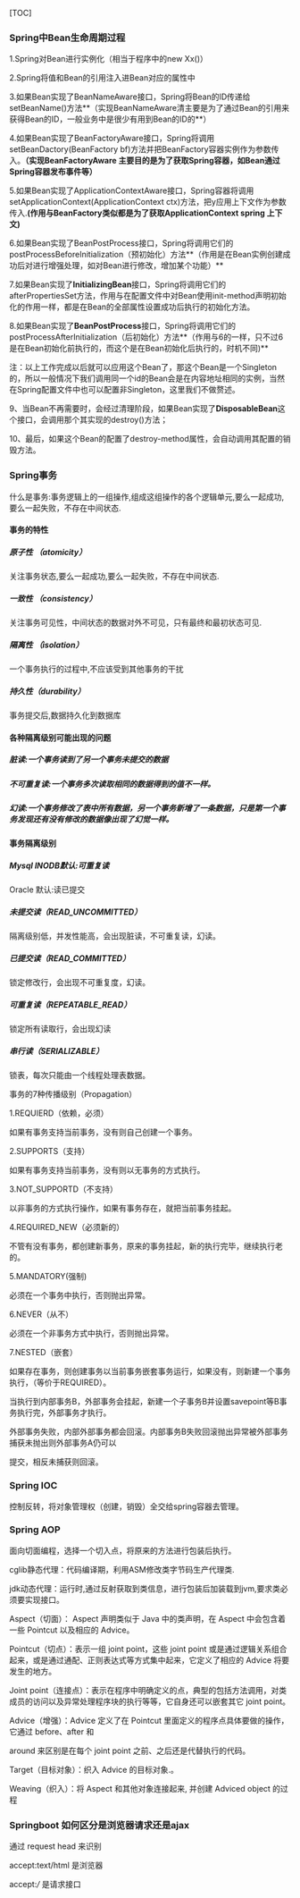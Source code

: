 [TOC]



### Spring中Bean生命周期过程

1.Spring对Bean进行实例化（相当于程序中的new Xx\(\)）

2.Spring将值和Bean的引用注入进Bean对应的属性中

3.如果Bean实现了BeanNameAware接口，Spring将Bean的ID传递给setBeanName\(\)方法**（实现BeanNameAware清主要是为了通过Bean的引用来获得Bean的ID，一般业务中是很少有用到Bean的ID的**）

4.如果Bean实现了BeanFactoryAware接口，Spring将调用setBeanDactory\(BeanFactory bf\)方法并把BeanFactory容器实例作为参数传入。**（实现BeanFactoryAware 主要目的是为了获取Spring容器，如Bean通过Spring容器发布事件等）**

5.如果Bean实现了ApplicationContextAware接口，Spring容器将调用setApplicationContext\(ApplicationContext ctx\)方法，把y应用上下文作为参数传入.**\(作用与BeanFactory类似都是为了获取ApplicationContext spring 上下文\)**

6.如果Bean实现了BeanPostProcess接口，Spring将调用它们的postProcessBeforeInitialization（预初始化）方法**（作用是在Bean实例创建成功后对进行增强处理，如对Bean进行修改，增加某个功能）**

7.如果Bean实现了**InitializingBean**接口，Spring将调用它们的afterPropertiesSet方法，作用与在配置文件中对Bean使用init-method声明初始化的作用一样，都是在Bean的全部属性设置成功后执行的初始化方法。

8.如果Bean实现了**BeanPostProcess**接口，Spring将调用它们的postProcessAfterInitialization（后初始化）方法**（作用与6的一样，只不过6是在Bean初始化前执行的，而这个是在Bean初始化后执行的，时机不同\)**

注：以上工作完成以后就可以应用这个Bean了，那这个Bean是一个Singleton的，所以一般情况下我们调用同一个id的Bean会是在内容地址相同的实例，当然在Spring配置文件中也可以配置非Singleton，这里我们不做赘述。

9、当Bean不再需要时，会经过清理阶段，如果Bean实现了**DisposableBean**这个接口，会调用那个其实现的destroy\(\)方法；

10、最后，如果这个Bean的配置了destroy-method属性，会自动调用其配置的销毁方法。

### Spring事务

什么是事务:事务逻辑上的一组操作,组成这组操作的各个逻辑单元,要么一起成功,要么一起失败，不存在中间状态.

#### 事务的特性

##### 原子性 （atomicity）

关注事务状态,要么一起成功,要么一起失败，不存在中间状态.

##### 一致性 （consistency）

关注事务可见性，中间状态的数据对外不可见，只有最终和最初状态可见.

##### 隔离性 （isolation）

一个事务执行的过程中,不应该受到其他事务的干扰

##### 持久性（durability）

事务提交后,数据持久化到数据库

#### 各种隔离级别可能出现的问题

##### 脏读:一个事务读到了另一个事务未提交的数据

##### 不可重复读:一个事务多次读取相同的数据得到的值不一样。

##### 幻读:一个事务修改了表中所有数据，另一个事务新增了一条数据，只是第一个事务发现还有没有修改的数据像出现了幻觉一样。

#### 事务隔离级别

##### Mysql INODB默认:可重复读

Oracle 默认:读已提交

##### 未提交读（READ\_UNCOMMITTED）

隔离级别低，并发性能高，会出现脏读，不可重复读，幻读。

##### 已提交读（READ\_COMMITTED）

锁定修改行，会出现不可重复度，幻读。

##### 可重复读（REPEATABLE\_READ）

锁定所有读取行，会出现幻读

##### 串行读（SERIALIZABLE）

锁表，每次只能由一个线程处理表数据。

事务的7种传播级别（Propagation）

1.REQUIERD（依赖，必须）

如果有事务支持当前事务，没有则自己创建一个事务。

2.SUPPORTS（支持）

如果有事务支持当前事务，没有则以无事务的方式执行。

3.NOT\_SUPPORTD（不支持）

以非事务的方式执行操作，如果有事务存在，就把当前事务挂起。

4.REQUIRED\_NEW（必须新的）

不管有没有事务，都创建新事务，原来的事务挂起，新的执行完毕，继续执行老的。

5.MANDATORY\(强制\)

必须在一个事务中执行，否则抛出异常。

6.NEVER（从不）

必须在一个非事务方式中执行，否则抛出异常。

7.NESTED（嵌套）

如果存在事务，则创建事务以当前事务嵌套事务运行，如果没有，则新建一个事务执行，（等价于REQUIRED）。

当执行到内部事务B，外部事务会挂起，新建一个子事务B并设置savepoint等B事务执行完，外部事务才执行。

外部事务失败，内部外部事务都会回滚。内部事务B失败回滚抛出异常被外部事务捕获未抛出则外部事务A仍可以

提交，相反未捕获则回滚。

### Spring IOC

控制反转，将对象管理权（创建，销毁）全交给spring容器去管理。

### Spring AOP

面向切面编程，选择一个切入点，将原来的方法进行包装后执行。

cglib静态代理：代码编译期，利用ASM修改类字节码生产代理类.

jdk动态代理：运行时,通过反射获取到类信息，进行包装后加装载到jvm,要求类必须要实现接口。



Aspect（切面）： Aspect 声明类似于 Java 中的类声明，在 Aspect 中会包含着一些 Pointcut 以及相应的 Advice。

Pointcut（切点）：表示一组 joint point，这些 joint point 或是通过逻辑关系组合起来，或是通过通配、正则表达式等方式集中起来，它定义了相应的 Advice 将要发生的地方。

Joint point（连接点）：表示在程序中明确定义的点，典型的包括方法调用，对类成员的访问以及异常处理程序块的执行等等，它自身还可以嵌套其它 joint point。

Advice（增强）：Advice 定义了在 Pointcut 里面定义的程序点具体要做的操作，它通过 before、after 和 

around 来区别是在每个 joint point 之前、之后还是代替执行的代码。

Target（目标对象）：织入 Advice 的目标对象.。

Weaving（织入）：将 Aspect 和其他对象连接起来, 并创建 Adviced object 的过程


### Springboot 如何区分是浏览器请求还是ajax

通过 request head 来识别

 accept:text/html 是浏览器

accept:*/* 是请求接口

